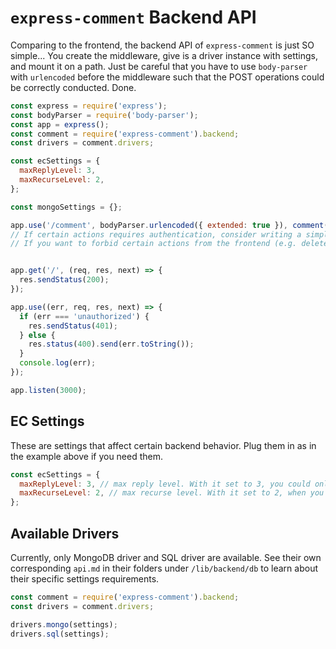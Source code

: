 # `express-comment` Backend API
Comparing to the frontend, the backend API of `express-comment` is just SO simple... You create the middleware, give is a driver instance with settings, and mount it on a path. Just be careful that you have to use `body-parser` with `urlencoded` before the middleware such that the POST operations could be correctly conducted. Done.

```javascript
const express = require('express');
const bodyParser = require('body-parser');
const app = express();
const comment = require('express-comment').backend;
const drivers = comment.drivers;

const ecSettings = {
  maxReplyLevel: 3,
  maxRecurseLevel: 2,
};

const mongoSettings = {};

app.use('/comment', bodyParser.urlencoded({ extended: true }), comment(drivers.mongo(mongoSettings), ecSettings));
// If certain actions requires authentication, consider writing a simple middleware to check the username and (such as) JWT
// If you want to forbid certain actions from the frontend (e.g. delete), learn about the Raw Query in '/lib/frontend/api.md' and write a middleware to check the parameter 'action' to disallow them.


app.get('/', (req, res, next) => {
  res.sendStatus(200);
});

app.use((err, req, res, next) => {
  if (err === 'unauthorized') {
    res.sendStatus(401);
  } else {
    res.status(400).send(err.toString());
  }
  console.log(err);
});

app.listen(3000);

```

## EC Settings
These are settings that affect certain backend behavior. Plug them in as in the example above if you need them.
```javascript
const ecSettings = {
  maxReplyLevel: 3, // max reply level. With it set to 3, you could only reply, at most, to a reply of a root comment, but not creating any longer reply chain.
  maxRecurseLevel: 2, // max recurse level. With it set to 2, when you try to call whatever recursion settings in the frontend, you will at most get 2 levels of comments for any find attempts (meaning the .reply of the second level comments will always be empty)
};
```

## Available Drivers
Currently, only MongoDB driver and SQL driver are available. See their own corresponding `api.md` in their folders under `/lib/backend/db` to learn about their specific settings requirements.
```javascript
const comment = require('express-comment').backend;
const drivers = comment.drivers;

drivers.mongo(settings);
drivers.sql(settings);
```